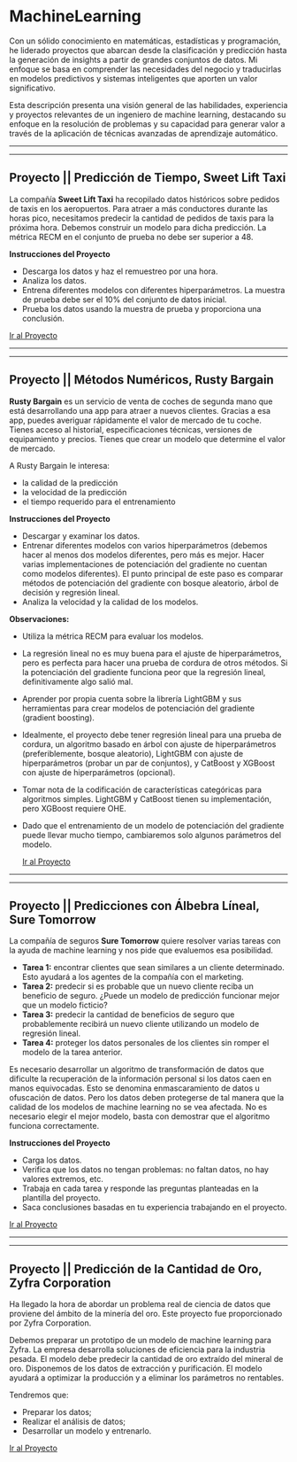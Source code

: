 # MachineLearning

Con un sólido conocimiento en matemáticas, estadísticas y programación, he liderado proyectos que abarcan desde la clasificación y predicción hasta la generación de insights a partir de grandes conjuntos de datos. Mi enfoque se basa en comprender las necesidades del negocio y traducirlas en modelos predictivos y sistemas inteligentes que aporten un valor significativo.

Esta descripción presenta una visión general de las habilidades, experiencia y proyectos relevantes de un ingeniero de machine learning, destacando su enfoque en la resolución de problemas y su capacidad para generar valor a través de la aplicación de técnicas avanzadas de aprendizaje automático.

---
---

## Proyecto || Predicción de Tiempo, Sweet Lift Taxi

La compañía **Sweet Lift Taxi** ha recopilado datos históricos sobre pedidos de taxis en los aeropuertos. Para atraer a más conductores durante las horas pico, necesitamos predecir la cantidad de pedidos de taxis para la próxima hora. Debemos construir un modelo para dicha predicción. La métrica RECM en el conjunto de prueba no debe ser superior a 48.

**Instrucciones del Proyecto**

- Descarga los datos y haz el remuestreo por una hora.
- Analiza los datos.
- Entrena diferentes modelos con diferentes hiperparámetros. La muestra de prueba debe ser el 10% del conjunto de datos inicial.
- Prueba los datos usando la muestra de prueba y proporciona una conclusión.

[Ir al Proyecto]()

---
---

## Proyecto || Métodos Numéricos, Rusty Bargain

**Rusty Bargain** es un servicio de venta de coches de segunda mano que está desarrollando una app para atraer a nuevos clientes. Gracias a esa app, puedes averiguar rápidamente el valor de mercado de tu coche. Tienes acceso al historial, especificaciones técnicas, versiones de equipamiento y precios. Tienes que crear un modelo que determine el valor de mercado.

A Rusty Bargain le interesa:
- la calidad de la predicción
- la velocidad de la predicción
- el tiempo requerido para el entrenamiento

**Instrucciones del Proyecto**

- Descargar y examinar los datos.
- Entrenar diferentes modelos con varios hiperparámetros (debemos hacer al menos dos modelos diferentes, pero más es mejor. Hacer varias implementaciones de potenciación del gradiente no cuentan como modelos diferentes). El punto principal de este paso es comparar métodos de potenciación del gradiente con bosque aleatorio, árbol de decisión y regresión lineal.
- Analiza la velocidad y la calidad de los modelos.

**Observaciones:**

- Utiliza la métrica RECM para evaluar los modelos.
- La regresión lineal no es muy buena para el ajuste de hiperparámetros, pero es perfecta para hacer una prueba de cordura de otros métodos. Si la potenciación del gradiente funciona peor que la regresión lineal, definitivamente algo salió mal.
- Aprender por propia cuenta sobre la librería LightGBM y sus herramientas para crear modelos de potenciación del gradiente (gradient boosting).
- Idealmente, el proyecto debe tener regresión lineal para una prueba de cordura, un algoritmo basado en árbol con ajuste de hiperparámetros (preferiblemente, bosque aleatorio), LightGBM con ajuste de hiperparámetros (probar un par de conjuntos), y CatBoost y XGBoost con ajuste de hiperparámetros (opcional).
- Tomar nota de la codificación de características categóricas para algoritmos simples. LightGBM y CatBoost tienen su implementación, pero XGBoost requiere OHE.
- Dado que el entrenamiento de un modelo de potenciación del gradiente puede llevar mucho tiempo, cambiaremos solo algunos parámetros del modelo.

  [Ir al Proyecto](https://github.com/juliocmi/MachineLearning/blob/main/Supervised_Learning/Me%CC%81todos%20Nume%CC%81ricos.ipynb)

---
---

## Proyecto || Predicciones con Álbebra Líneal, Sure Tomorrow

La compañía de seguros **Sure Tomorrow** quiere resolver varias tareas con la ayuda de machine learning y nos pide que evaluemos esa posibilidad.

- **Tarea 1:** encontrar clientes que sean similares a un cliente determinado. Esto ayudará a los agentes de la compañía con el marketing.
- **Tarea 2:** predecir si es probable que un nuevo cliente reciba un beneficio de seguro. ¿Puede un modelo de predicción funcionar mejor que un modelo ficticio?
- **Tarea 3:** predecir la cantidad de beneficios de seguro que probablemente recibirá un nuevo cliente utilizando un modelo de regresión lineal.
- **Tarea 4:** proteger los datos personales de los clientes sin romper el modelo de la tarea anterior.

Es necesario desarrollar un algoritmo de transformación de datos que dificulte la recuperación de la información personal si los datos caen en manos equivocadas. Esto se denomina enmascaramiento de datos u ofuscación de datos. Pero los datos deben protegerse de tal manera que la calidad de los modelos de machine learning no se vea afectada. No es necesario elegir el mejor modelo, basta con demostrar que el algoritmo funciona correctamente.

**Instrucciones del Proyecto**

- Carga los datos.
- Verifica que los datos no tengan problemas: no faltan datos, no hay valores extremos, etc.
- Trabaja en cada tarea y responde las preguntas planteadas en la plantilla del proyecto.
- Saca conclusiones basadas en tu experiencia trabajando en el proyecto.

[Ir al Proyecto](https://github.com/juliocmi/MachineLearning/blob/main/Supervised_Learning/Sprint_11_Algebra_Lineal.ipynb)

---
---

## Proyecto || Predicción de la Cantidad de Oro, Zyfra Corporation

Ha llegado la hora de abordar un problema real de ciencia de datos que proviene del ámbito de la minería del oro. Este proyecto fue proporcionado por Zyfra Corporation.

Debemos preparar un prototipo de un modelo de machine learning para Zyfra. La empresa desarrolla soluciones de eficiencia para la industria pesada.
El modelo debe predecir la cantidad de oro extraído del mineral de oro. Disponemos de los datos de extracción y purificación.
El modelo ayudará a optimizar la producción y a eliminar los parámetros no rentables.

Tendremos que:

- Preparar los datos;
- Realizar el análisis de datos;
- Desarrollar un modelo y entrenarlo.

[Ir al Proyecto](https://github.com/juliocmi/MachineLearning/blob/main/Supervised_Learning/Zyfra_ML_Project.ipynb)
